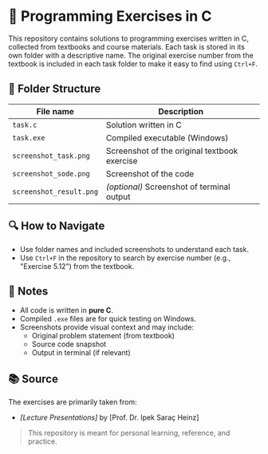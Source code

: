 # 📘 Programming Exercises in C

This repository contains solutions to programming exercises written in C, collected from textbooks and course materials. Each task is stored in its own folder with a descriptive name. The original exercise number from the textbook is included in each task folder to make it easy to find using `Ctrl+F`.

## 📁 Folder Structure

| File name              | Description                                   |
|------------------------|-----------------------------------------------|
| `task.c`               | Solution written in C                         |
| `task.exe`             | Compiled executable (Windows)                 |
| `screenshot_task.png` | Screenshot of the original textbook exercise  |
| `screenshot_sode.png`  | Screenshot of the code                        |
| `screenshot_result.png`  | *(optional)* Screenshot of terminal output    |

## 🔍 How to Navigate

- Use folder names and included screenshots to understand each task.
- Use `Ctrl+F` in the repository to search by exercise number (e.g., "Exercise 5.12") from the textbook.

## 🧾 Notes

- All code is written in **pure C**.
- Compiled `.exe` files are for quick testing on Windows.
- Screenshots provide visual context and may include:
  - Original problem statement (from textbook)
  - Source code snapshot
  - Output in terminal (if relevant)

## 📚 Source

The exercises are primarily taken from:

- *[Lecture Presentations]* by [Prof. Dr. Ipek Saraç Heinz]

> This repository is meant for personal learning, reference, and practice.
